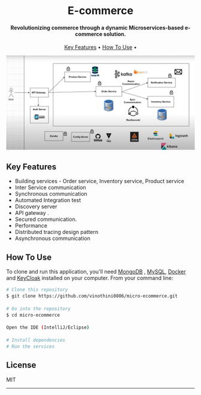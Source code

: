 
<h1 align="center">
  <br>
  <br>
  E-commerce
  <br>
</h1>

<h4 align="center">Revolutionizing commerce through a dynamic Microservices-based e-commerce solution.</h4>

<p align="center">
  <a href="#key-features">Key Features</a> •
  <a href="#how-to-use">How To Use</a> •
</p>

![screenshot](https://github.com/vinothini0806/micro-ecommerce/blob/main/architecture.jpeg)

## Key Features

* Building services - Order service, Inventory service, Product service
* Inter Service communication
* Synchronous communication
* Automated Integration test 
* Discovery server
* API gateway .
* Secured communication.
* Performance
* Distributed tracing design pattern
* Asynchronous communication

## How To Use

To clone and run this application, you'll need [MongoDB](https://www.mongodb.com/) , [MySQL](https://www.mysql.com/), [Docker](https://www.docker.com/) and [KeyCloak](https://www.keycloak.org/) installed on your computer. From your command line:

```bash
# Clone this repository
$ git clone https://github.com/vinothini0806/micro-ecommerce.git

# Go into the repository
$ cd micro-ecommerce

Open the IDE (IntelliJ/Eclipse)

# Install dependencies
# Run the services
```

## License

MIT

---


